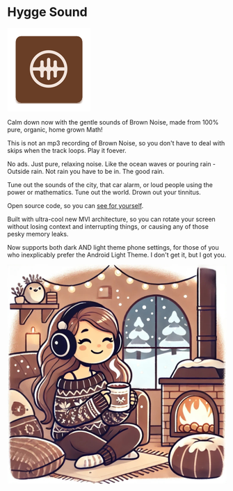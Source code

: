 # Hygge Sound

![Hygge Sound Icon](https://github.com/erickveil/Hygge-Sound/blob/master/android/app/src/main/res/mipmap-xxxhdpi/ic_launcher.webp)

Calm down now with the gentle sounds of Brown Noise, made from 100% pure, organic, home grown Math!

This is not an mp3 recording of Brown Noise, so you don't have to deal with skips when the track loops. Play it foever.

No ads. Just pure, relaxing noise. Like the ocean waves or pouring rain - Outside rain. Not rain you have to be in. The good rain.

Tune out the sounds of the city, that car alarm, or loud people using the power or mathematics. Tune out the world. Drown out your tinnitus. 

Open source code, so you can [see for yourself](https://github.com/erickveil/CalmSound). 

Built with ultra-cool new MVI architecture, so you can rotate your screen without losing context and interrupting things, or causing any of those pesky memory leaks.

Now supports both dark AND light theme phone settings, for those of you who inexplicably prefer the Android Light Theme. I don't get it, but I got you.

![Hygge Girl Image](https://github.com/erickveil/Hygge-Sound/blob/master/android/app/src/main/res/HyggeGirl.jpg)
